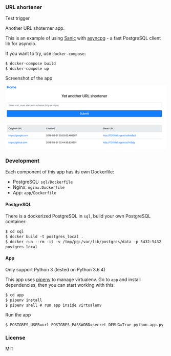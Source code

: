 ### URL shortener

Test trigger

Another URL shoterner app.

This is an example of using [Sanic](https://github.com/channelcat/sanic) with [asyncpg](https://github.com/MagicStack/asyncpg) - a fast PostgreSQL client lib for asyncio.


If you want to try, use `docker-compose`:

```
$ docker-compose build
$ docker-compose up
```


Screenshot of the app

![Screenshot](doc/images/screenshot.png?raw=true)


### Development

Each component of this app has its own Dockerfile:

- PostgreSQL: `sql/Dockerfile`
- Nginx: `nginx.Dockerfile`
- App: `app/Dockerfile`


#### PostgreSQL

There is a dockerized PostgreSQL in `sql`, build your own PostgreSQL container:

```
$ cd sql
$ docker build -t postgres_local .
$ docker run --rm -it -v /tmp/pg:/var/lib/postgres/data -p 5432:5432 postgres_local
```

#### App

Only support Python 3 (tested on Python 3.6.4)

This app uses [pipenv](https://github.com/pypa/pipenv) to manage virtualenv. Go to `app` and install dependencies, then you can start working with this:

```
$ cd app
$ pipenv install
$ pipenv shell # run app inside virtualenv

```

Run the app

```
$ POSTGRES_USER=url POSTGRES_PASSWORD=secret DEBUG=True python app.py
```

### License

MIT
